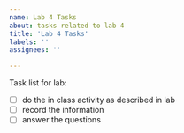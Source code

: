 ```yaml
---
name: Lab 4 Tasks
about: tasks related to lab 4
title: 'Lab 4 Tasks'
labels: ''
assignees: ''

---
```



Task list for lab:

- [ ] do the in class activity as described in lab
- [ ] record the information
- [ ] answer the questions
